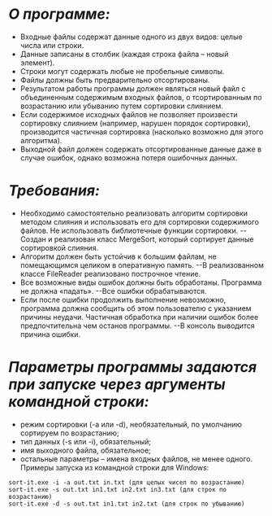 # _О программе:_
* Входные файлы содержат данные одного из двух видов: целые числа или строки.
* Данные записаны в столбик (каждая строка файла – новый элемент).
* Строки могут содержать любые не пробельные символы.
* Файлы должны быть предварительно отсортированы.
* Результатом работы программы должен являться новый файл с объединенным содержимым входных файлов, о
   тсортированным по возрастанию или убыванию путем сортировки слиянием.
* Если содержимое исходных файлов не позволяет произвести сортировку слиянием (например, нарушен порядок сортировки), 
   производится частичная сортировка (насколько возможно для этого алгоритма).
* Выходной файл должен содержать отсортированные данные даже в случае ошибок, однако возможна потеря ошибочных данных.

# _Требования:_
* Необходимо самостоятельно реализовать алгоритм сортировки методом слияния и использовать его для сортировки содержимого файлов. Не использовать библиотечные функции сортировки.
   --Создан и реализован класс MergeSort, который сортирует данные сортировкой слияния.
* Алгоритм должен быть устойчив к большим файлам, не помещающимся целиком в оперативную память.
   --В реализованном классе FileReader реализовано построчное чтение.
* Все возможные виды ошибок должны быть обработаны. Программа не должна «падать».
   --Все ошибки обрабатываются.
* Если после ошибки продолжить выполнение невозможно, программа должна сообщить об этом пользователю с указанием причины неудачи. Частичная обработка при наличии ошибок более предпочтительна чем останов программы.
  --В консоль выводится причина ошибки. 

# _Параметры программы задаются при запуске через аргументы командной строки:_
* режим сортировки (-a или -d), необязательный, по умолчанию сортируем по возрастанию;
* тип данных (-s или -i), обязательный;
* имя выходного файла, обязательное;
* остальные параметры – имена входных файлов, не менее одного. Примеры запуска из командной строки для Windows:

```
sort-it.exe -i -a out.txt in.txt (для целых чисел по возрастанию)
sort-it.exe -s out.txt in1.txt in2.txt in3.txt (для строк по возрастанию)
sort-it.exe -d -s out.txt in1.txt in2.txt (для строк по убыванию)
```